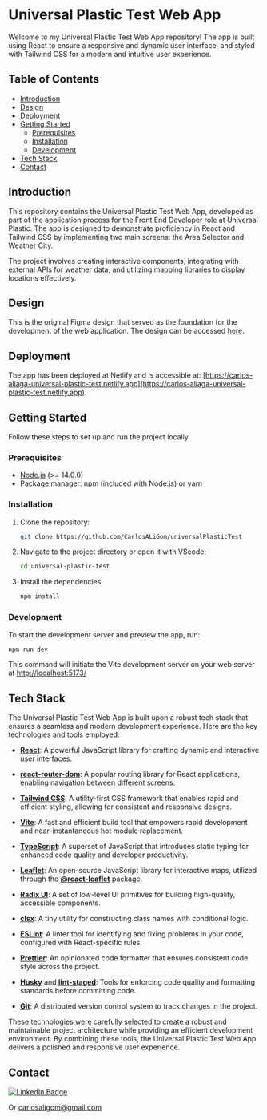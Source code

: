 # Universal Plastic Test Web App

Welcome to my Universal Plastic Test Web App repository! The app is built using React to ensure a responsive and dynamic user interface, and styled with Tailwind CSS for a modern and intuitive user experience.

## Table of Contents

- [Introduction](#introduction)
- [Design](#Design)
- [Deployment](#Deployment)
- [Getting Started](#getting-started)
  - [Prerequisites](#prerequisites)
  - [Installation](#installation)
  - [Development](#development)
- [Tech Stack](#tech-stack)
- [Contact](#contact)

## Introduction

This repository contains the Universal Plastic Test Web App, developed as part of the application process for the Front End Developer role at Universal Plastic. The app is designed to demonstrate proficiency in React and Tailwind CSS by implementing two main screens: the Area Selector and Weather City.

The project involves creating interactive components, integrating with external APIs for weather data, and utilizing mapping libraries to display locations effectively.

## Design

This is the original Figma design that served as the foundation for the development of the web application. The design can be accessed [here](https://www.figma.com/file/flyBuKCuyCgOmBufB7zGC8/TestUP?type=design&node-id=0%3A1&mode=design&t=tcs06KQtvYheFj9W-1).

## Deployment

The app has been deployed at Netlify and is accessible at: [https://carlos-aliaga-universal-plastic-test.netlify.app](https://carlos-aliaga-universal-plastic-test.netlify.app).

## Getting Started

Follow these steps to set up and run the project locally.

### Prerequisites

- [Node.js](https://nodejs.org/) (>= 14.0.0)
- Package manager: npm (included with Node.js) or yarn

### Installation

1. Clone the repository:

   ```bash
   git clone https://github.com/CarlosALiGom/universalPlasticTest
   ```

2. Navigate to the project directory or open it with VScode:

   ```bash
   cd universal-plastic-test
   ```

3. Install the dependencies:

   ```bash
   npm install
   ```

### Development

To start the development server and preview the app, run:

```bash
npm run dev
```

This command will initiate the Vite development server on your web server at [http://localhost:5173/](#http://localhost:5173/)

## Tech Stack

The Universal Plastic Test Web App is built upon a robust tech stack that ensures a seamless and modern development experience. Here are the key technologies and tools employed:

- **[React](https://reactjs.org/)**: A powerful JavaScript library for crafting dynamic and interactive user interfaces.

- **[react-router-dom](https://reactrouter.com/web/guides/quick-start)**: A popular routing library for React applications, enabling navigation between different screens.

- **[Tailwind CSS](https://tailwindcss.com/)**: A utility-first CSS framework that enables rapid and efficient styling, allowing for consistent and responsive designs.

- **[Vite](https://vitejs.dev/)**: A fast and efficient build tool that empowers rapid development and near-instantaneous hot module replacement.

- **[TypeScript](https://www.typescriptlang.org/)**: A superset of JavaScript that introduces static typing for enhanced code quality and developer productivity.

- **[Leaflet](https://leafletjs.com/)**: An open-source JavaScript library for interactive maps, utilized through the **[@react-leaflet](https://react-leaflet.js.org/)** package.

- **[Radix UI](https://www.radix-ui.com/)**: A set of low-level UI primitives for building high-quality, accessible components.

- **[clsx](https://github.com/lukeed/clsx)**: A tiny utility for constructing class names with conditional logic.

- **[ESLint](https://eslint.org/)**: A linter tool for identifying and fixing problems in your code, configured with React-specific rules.

- **[Prettier](https://prettier.io/)**: An opinionated code formatter that ensures consistent code style across the project.

- **[Husky](https://typicode.github.io/husky/#/)** and **[lint-staged](https://github.com/okonet/lint-staged)**: Tools for enforcing code quality and formatting standards before committing code.

- **[Git](https://git-scm.com/)**: A distributed version control system to track changes in the project.

These technologies were carefully selected to create a robust and maintainable project architecture while providing an efficient development environment. By combining these tools, the Universal Plastic Test Web App delivers a polished and responsive user experience.

## Contact

  <a href="https://www.linkedin.com/in/carlos-aliaga-g%C3%B3mez/">
    <img src="https://img.shields.io/badge/LinkedIn-blue?style=for-the-badge&logo=linkedin&logoColor=white" alt="LinkedIn Badge"/>
  </a>
  
   Or carlosaligom@gmail.com
